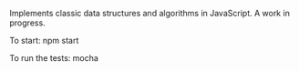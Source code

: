 Implements classic data structures and algorithms in JavaScript. A work in progress.

To start: npm start

To run the tests: mocha
